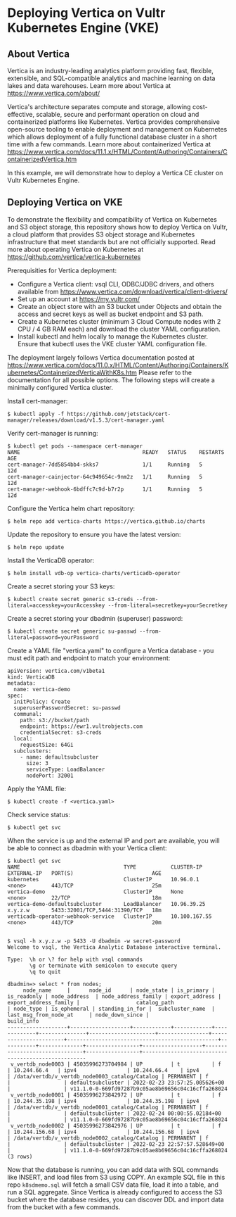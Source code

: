# Deploying Vertica on Vultr Kubernetes Engine (VKE)

## About Vertica

Vertica is an industry-leading analytics platform providing fast, flexible, extensible, and SQL-compatible analytics and machine learning on data lakes and data warehouses.  Learn more about Vertica at https://www.vertica.com/about/

Vertica's architecture separates compute and storage, allowing cost-effective, scalable, secure and performant operation on cloud and containerized platforms like Kubernetes.  Vertica provides comprehensive open-source tooling to enable deployment and management on Kubernetes which allows deployment of a fully functional database cluster in a short time with a few commands.  Learn more about containerized Vertica at https://www.vertica.com/docs/11.1.x/HTML/Content/Authoring/Containers/ContainerizedVertica.htm

In this example, we will demonstrate how to deploy a Vertica CE cluster on Vultr Kubernetes Engine. 

## Deploying Vertica on VKE

To demonstrate the flexibility and compatibility of Vertica on Kubernetes and S3 object storage, this repository shows how to deploy Vertica on Vultr, a cloud platform that provides S3 object storage and Kubernetes infrastructure that meet standards but are not officially supported.  Read more about operating Vertica on Kubernetes at https://github.com/vertica/vertica-kubernetes

Prerequisities for Vertica deployment:

- Configure a Vertica client: vsql CLI, ODBC/JDBC drivers, and others available from https://www.vertica.com/download/vertica/client-drivers/
- Set up an account at https://my.vultr.com/
- Create an object store with an S3 bucket under Objects and obtain the access and secret keys as well as bucket endpoint and S3 path.
- Create a Kubernetes cluster (minimum 3 Cloud Compute nodes with 2 CPU / 4 GB RAM each) and download the cluster YAML configuration.
- Install kubectl and helm locally to manage the Kubernetes cluster.  Ensure that kubectl uses the VKE cluster YAML configuration file.

The deployment largely follows Vertica documentation posted at https://www.vertica.com/docs/11.0.x/HTML/Content/Authoring/Containers/Kubernetes/ContainerizedVerticaWithK8s.htm
Please refer to the documentation for all possible options.  The following steps will create a minimally configured Vertica cluster.

Install cert-manager:

`$ kubectl apply -f https://github.com/jetstack/cert-manager/releases/download/v1.5.3/cert-manager.yaml`

Verify cert-manager is running:

```
$ kubectl get pods --namespace cert-manager
NAME                                       READY   STATUS    RESTARTS   AGE
cert-manager-7dd5854bb4-skks7              1/1     Running   5          12d
cert-manager-cainjector-64c949654c-9nm2z   1/1     Running   5          12d
cert-manager-webhook-6bdffc7c9d-b7r2p      1/1     Running   5          12d
```

Configure the Vertica helm chart repository:

`$ helm repo add vertica-charts https://vertica.github.io/charts`

Update the repository to ensure you have the latest version:

`$ helm repo update`

Install the VerticaDB operator:

`$ helm install vdb-op vertica-charts/verticadb-operator`

Create a secret storing your S3 keys:

`$ kubectl create secret generic s3-creds --from-literal=accesskey=yourAccesskey --from-literal=secretkey=yourSecretkey`

Create a secret storing your dbadmin (superuser) password:

`$ kubectl create secret generic su-passwd --from-literal=password=yourPassword`

Create a YAML file "vertica.yaml" to configure a Vertica database - you must edit path and endpoint to match your environment:

```
apiVersion: vertica.com/v1beta1
kind: VerticaDB
metadata:
  name: vertica-demo
spec:
  initPolicy: Create
  superuserPasswordSecret: su-passwd
  communal:
    path: s3://bucket/path
    endpoint: https://ewr1.vultrobjects.com
    credentialSecret: s3-creds
  local:
    requestSize: 64Gi
  subclusters:
    - name: defaultsubcluster
      size: 3
      serviceType: LoadBalancer
      nodePort: 32001
```

Apply the YAML file:

`$ kubectl create -f <vertica.yaml>`

Check service status:

`$ kubectl get svc`

When the service is up and the external IP and port are available, you will be able to connect as dbadmin with your Vertica client:

```
$ kubectl get svc
NAME                                 TYPE           CLUSTER-IP      EXTERNAL-IP   PORT(S)                         AGE
kubernetes                           ClusterIP      10.96.0.1       <none>        443/TCP                         25m
vertica-demo                         ClusterIP      None            <none>        22/TCP                          18m
vertica-demo-defaultsubcluster       LoadBalancer   10.96.39.25     x.y.z.w       5433:32001/TCP,5444:31390/TCP   18m
verticadb-operator-webhook-service   ClusterIP      10.100.167.55   <none>        443/TCP                         20m


$ vsql -h x.y.z.w -p 5433 -U dbadmin -w secret-password
Welcome to vsql, the Vertica Analytic Database interactive terminal.

Type:  \h or \? for help with vsql commands
       \g or terminate with semicolon to execute query
       \q to quit

dbadmin=> select * from nodes;
     node_name     |      node_id      | node_state | is_primary | is_readonly | node_address  | node_address_family | export_address | export_address_family |                  catalog_path                  | node_type | is_ephemeral | standing_in_for |  subcluster_name  |     last_msg_from_node_at     | node_down_since |                     build_info
-------------------+-------------------+------------+------------+-------------+---------------+---------------------+----------------+-----------------------+------------------------------------------------+-----------+--------------+-----------------+-------------------+-------------------------------+-----------------+----------------------------------------------------
 v_vertdb_node0003 | 45035996273704984 | UP         | t          | f           | 10.244.66.4   | ipv4                | 10.244.66.4    | ipv4                  | /data/vertdb/v_vertdb_node0003_catalog/Catalog | PERMANENT | f            |                 | defaultsubcluster | 2022-02-23 23:57:25.005626+00 |                 | v11.1.0-0-669fd97287b9c05ae8b69656c04c16cffa268024
 v_vertdb_node0001 | 45035996273842972 | UP         | t          | f           | 10.244.35.198 | ipv4                | 10.244.35.198  | ipv4                  | /data/vertdb/v_vertdb_node0001_catalog/Catalog | PERMANENT | f            |                 | defaultsubcluster | 2022-02-24 00:00:55.02184+00  |                 | v11.1.0-0-669fd97287b9c05ae8b69656c04c16cffa268024
 v_vertdb_node0002 | 45035996273842976 | UP         | t          | f           | 10.244.156.68 | ipv4                | 10.244.156.68  | ipv4                  | /data/vertdb/v_vertdb_node0002_catalog/Catalog | PERMANENT | f            |                 | defaultsubcluster | 2022-02-23 22:57:57.528649+00 |                 | v11.1.0-0-669fd97287b9c05ae8b69656c04c16cffa268024
(3 rows)
```

Now that the database is running, you can add data with SQL commands like INSERT, and load files from S3 using COPY.  An example SQL file in this repo `k8sdmemo.sql` will fetch a small CSV data file, load it into a table, and run a SQL aggregate.  Since Vertica is already configured to access the S3 bucket where the database resides, you can discover DDL and import data from the bucket with a few commands.
